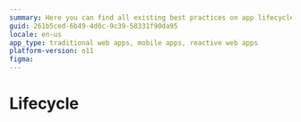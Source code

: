 ```yaml
---
summary: Here you can find all existing best practices on app lifecycle.
guid: 261b5ced-6b49-4d0c-9c39-58331f90da95
locale: en-us
app_type: traditional web apps, mobile apps, reactive web apps
platform-version: o11
figma:
---
```


# Lifecycle
